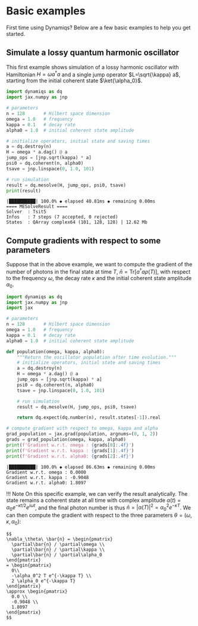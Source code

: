 # Basic examples

First time using Dynamiqs? Below are a few basic examples to help you get started.

## Simulate a lossy quantum harmonic oscillator

This first example shows simulation of a lossy harmonic oscillator with Hamiltonian $H=\omega a^\dagger a$ and a single jump operator $L=\sqrt{\kappa} a$, starting from the initial coherent state $\ket{\alpha_0}$.

```python
import dynamiqs as dq
import jax.numpy as jnp

# parameters
n = 128       # Hilbert space dimension
omega = 1.0   # frequency
kappa = 0.1   # decay rate
alpha0 = 1.0  # initial coherent state amplitude

# initialize operators, initial state and saving times
a = dq.destroy(n)
H = omega * a.dag() @ a
jump_ops = [jnp.sqrt(kappa) * a]
psi0 = dq.coherent(n, alpha0)
tsave = jnp.linspace(0, 1.0, 101)

# run simulation
result = dq.mesolve(H, jump_ops, psi0, tsave)
print(result)
```

```text title="Output"
|██████████| 100.0% ◆ elapsed 40.81ms ◆ remaining 0.00ms
==== MESolveResult ====
Solver  : Tsit5
Infos   : 7 steps (7 accepted, 0 rejected)
States  : QArray complex64 (101, 128, 128) | 12.62 Mb
```

## Compute gradients with respect to some parameters

Suppose that in the above example, we want to compute the gradient of the number of photons in the final state at time $T$, $\bar{n} = \mathrm{Tr}[a^\dagger a \rho(T)]$, with respect to the frequency $\omega$, the decay rate $\kappa$ and the initial coherent state amplitude $\alpha_0$.

```python
import dynamiqs as dq
import jax.numpy as jnp
import jax

# parameters
n = 128       # Hilbert space dimension
omega = 1.0   # frequency
kappa = 0.1   # decay rate
alpha0 = 1.0  # initial coherent state amplitude

def population(omega, kappa, alpha0):
    """Return the oscillator population after time evolution."""
    # initialize operators, initial state and saving times
    a = dq.destroy(n)
    H = omega * a.dag() @ a
    jump_ops = [jnp.sqrt(kappa) * a]
    psi0 = dq.coherent(n, alpha0)
    tsave = jnp.linspace(0, 1.0, 101)

    # run simulation
    result = dq.mesolve(H, jump_ops, psi0, tsave)

    return dq.expect(dq.number(n), result.states[-1]).real

# compute gradient with respect to omega, kappa and alpha
grad_population = jax.grad(population, argnums=(0, 1, 2))
grads = grad_population(omega, kappa, alpha0)
print(f'Gradient w.r.t. omega : {grads[0]:.4f}')
print(f'Gradient w.r.t. kappa : {grads[1]:.4f}')
print(f'Gradient w.r.t. alpha0: {grads[2]:.4f}')
```

```text title="Output"
|██████████| 100.0% ◆ elapsed 86.63ms ◆ remaining 0.00ms
Gradient w.r.t. omega : 0.0000
Gradient w.r.t. kappa : -0.9048
Gradient w.r.t. alpha0: 1.8097
```

!!! Note
    On this specific example, we can verify the result analytically. The state remains a coherent state at all time with complex amplitude $\alpha(t) = \alpha_0 e^{-\kappa t/2} e^{i\omega t}$, and the final photon number is thus $\bar{n} = |\alpha(T)|^2 = \alpha_0^2 e^{-\kappa T}$. We can then compute the gradient with respect to the three parameters $\theta = (\omega, \kappa, \alpha_0)$:

    $$
    \nabla_\theta\ \bar{n} = \begin{pmatrix}
      \partial\bar{n} / \partial\omega \\
      \partial\bar{n} / \partial\kappa \\
      \partial\bar{n} / \partial\alpha_0
    \end{pmatrix}
    = \begin{pmatrix}
      0\\
      -\alpha_0^2 T e^{-\kappa T} \\
      2 \alpha_0 e^{-\kappa T}
    \end{pmatrix}
    \approx \begin{pmatrix}
      0.0 \\
      -0.9048 \\
      1.8097
    \end{pmatrix}
    $$
